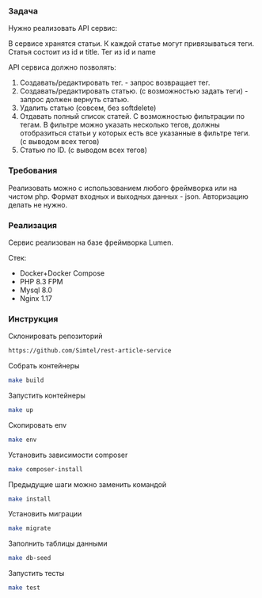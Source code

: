 ### Задача
Нужно реализовать API сервиc:

В сервисе хранятся статьи. К каждой статье могут привязываться теги.
Статья состоит из id и title. Тег из id и name

API cервиса должно позволять:
1) Создавать/редактировать тег. - запрос возвращает тег.
2) Создавать/редактировать статью. (с возможностью задать теги) - запрос должен вернуть статью.
3) Удалить статью (совсем, без softdelete)
4) Отдавать полный список статей. С возможностью фильтрации по тегам. В фильтре можно указать несколько тегов, должны отобразиться статьи у которых есть все указанные в фильтре теги. (с выводом всех тегов)
5) Статью по ID. (с выводом всех тегов)

### Требования
Реализовать можно c использованием любого фреймворка или на чистом php.
Формат входных и выходных данных - json.
Авторизацию делать не нужно.

### Реализация
Cервис реализован на базе фреймворка Lumen.

Стек:
* Docker+Docker Compose
* PHP 8.3 FPM
* Mysql 8.0
* Nginx 1.17

### Инструкция
Склонировать репозиторий

```bash
https://github.com/Simtel/rest-article-service
```

Cобрать контейнеры

```bash
make build
```

Запустить контейнеры
```bash
make up
```

Скопировать env
```bash
make env
```

Установить зависимости composer
```bash
make composer-install
```

Предыдущие шаги можно заменить командой 
```bash
make install
```

Установить миграции
```bash
make migrate
```

Заполнить таблицы данными
```bash
make db-seed
```

Запустить тесты
```bash
make test
```
